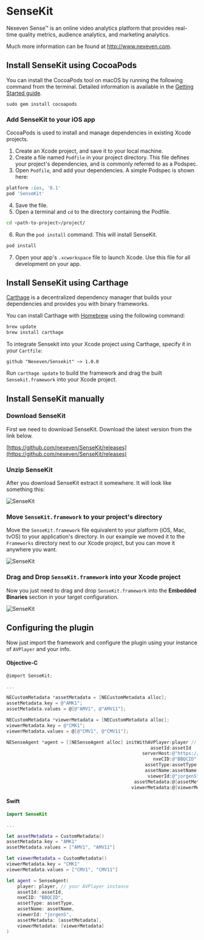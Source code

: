 # SenseKit

Nexeven Sense™ is an online video analytics platform that provides real-time quality metrics, audience analytics, and marketing analytics.

Much more information can be found at http://www.nexeven.com.

## Install SenseKit using CocoaPods

You can install the CocoaPods tool on macOS by running the following command from
the terminal. Detailed information is available in the [Getting Started
guide](https://guides.cocoapods.org/using/getting-started.html#getting-started).

```
sudo gem install cocoapods
```

### Add SenseKit to your iOS app

CocoaPods is used to install and manage dependencies in existing Xcode projects.

1. Create an Xcode project, and save it to your local machine.
2. Create a file named `Podfile` in your project directory. This file defines
   your project's dependencies, and is commonly referred to as a Podspec.
3. Open `Podfile`, and add your dependencies. A simple Podspec is shown here:

```ruby
platform :ios, '8.1'
pod 'SenseKit'
```

4. Save the file.
5. Open a terminal and `cd` to the directory containing the Podfile.

```bash
cd <path-to-project>/project/
```

6. Run the `pod install` command. This will install SenseKit.

```bash
pod install
```

7. Open your app's `.xcworkspace` file to launch Xcode.
   Use this file for all development on your app.

## Install SenseKit using Carthage

[Carthage](https://github.com/Carthage/Carthage) is a decentralized dependency manager that builds your dependencies and provides you with binary frameworks.

You can install Carthage with [Homebrew](http://brew.sh/) using the following command:

```bash
brew update
brew install carthage
```

To integrate Sensekit into your Xcode project using Carthage, specify it in your `Cartfile`:

```ogdl
github "Nexeven/Sensekit" ~> 1.0.0
```

Run `carthage update` to build the framework and drag the built `Sensekit.framework` into your Xcode project.

## Install SenseKit manually

### Download SenseKit

First we need to download SenseKit. Download the latest version from the link below.

[https://github.com/nexeven/SenseKit/releases](https://github.com/nexeven/SenseKit/releases)

### Unzip SenseKit

After you download SenseKit extract it somewhere. It will look like something this:

![SenseKit](https://s17.postimg.org/djhr9gzfj/Sense_Kit1png.png)

### Move `SenseKit.framework` to your project's directory

Move the `SenseKit.framework` file equivalent to your platform (iOS, Mac, tvOS) to your application's directory. In our example we moved it to the `Frameworks` directory next to our Xcode project, but you can move it anywhere you want.

![SenseKit](https://s11.postimg.org/q6hw4l4pf/Sense_Kit2.png)

### Drag and Drop `SenseKit.framework` into your Xcode project

Now you just need to drag and drop `SenseKit.framework` into the **Embedded Binaries** section in your target configuration.

![SenseKit](https://s11.postimg.org/bawbap1gj/Sense_Kit3.gif)

## Configuring the plugin

Now just import the framework and configure the plugin using your instance of `AVPlayer` and your info.

#### Objective-C

```objective-c
@import SenseKit;

...

NECustomMetadata *assetMetadata = [NECustomMetadata alloc];
assetMetadata.key = @"AMK1";
assetMetadata.values = @[@"AMV1", @"AMV11"];

NECustomMetadata *viewerMetadata = [NECustomMetadata alloc];
viewerMetadata.key = @"CMK1";
viewerMetadata.values = @[@"CMV1", @"CMV11"];

NESenseAgent *agent = [[NESenseAgent alloc] initWithAVPlayer:player // your AVPlayer instance
                                                     assetId:assetId
                                                  serverHost:@"https://sense.nexeven.io"
                                                      nxeCID:@"BBQCID"
                                                   assetType:assetType
                                                   assetName:assetName
                                                    viewerId:@"jorgenS"
                                               assetMetadata:@[assetMetadata]
                                              viewerMetadata:@[viewerMetadata]];
```

#### Swift

```swift
import SenseKit

...

let assetMetadata = CustomMetadata()
assetMetadata.key = "AMK1"
assetMetadata.values = ["AMV1", "AMV11"]

let viewerMetadata = CustomMetadata()
viewerMetadata.key = "CMK1"
viewerMetadata.values = ["CMV1", "CMV11"]

let agent = SenseAgent(
    player: player, // your AVPlayer instance
    assetId: assetId,
    nxeCID: "BBQCID",
    assetType: assetType,
    assetName: assetName,
    viewerId: "jorgenS",
    assetMetadata: [assetMetadata],
    viewerMetadata: [viewerMetadata]
)
```

